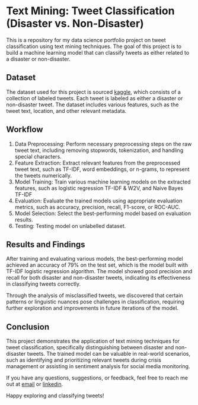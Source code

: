 # Text Mining: Tweet Classification (Disaster vs. Non-Disaster)

This is a repository for my data science portfolio project on tweet classification using text mining techniques. The goal of this project is to build a machine learning model that can classify tweets as either related to a disaster or non-disaster.

## Dataset
The dataset used for this project is sourced [kaggle](https://www.kaggle.com/competitions/nlp-getting-started/data), which consists of a collection of labeled tweets. Each tweet is labeled as either a disaster or non-disaster tweet. The dataset includes various features, such as the tweet text, location, and other relevant metadata.

## Workflow
1. Data Preprocessing: Perform necessary preprocessing steps on the raw tweet text, including removing stopwords, tokenization, and handling special characters.
2. Feature Extraction: Extract relevant features from the preprocessed tweet text, such as TF-IDF, word embeddings, or n-grams, to represent the tweets numerically.
3. Model Training: Train various machine learning models on the extracted features, such as logistic regression TF-IDF & W2V, and Naive Bayes TF-IDF
4. Evaluation: Evaluate the trained models using appropriate evaluation metrics, such as accuracy, precision, recall, F1-score, or ROC-AUC.
5. Model Selection: Select the best-performing model based on evaluation results. 
6. Testing: Testing model on unlabelled dataset.

## Results and Findings
After training and evaluating various models, the best-performing model achieved an accuracy of 79% on the test set, which is the model built with TF-IDF logistic regression algorithm. The model showed good precision and recall for both disaster and non-disaster tweets, indicating its effectiveness in classifying tweets correctly.

Through the analysis of misclassified tweets, we discovered that certain patterns or linguistic nuances pose challenges in classification, requiring further exploration and improvements in future iterations of the model.

## Conclusion

This project demonstrates the application of text mining techniques for tweet classification, specifically distinguishing between disaster and non-disaster tweets. The trained model can be valuable in real-world scenarios, such as identifying and prioritizing relevant tweets during crisis management or assisting in sentiment analysis for social media monitoring.


If you have any questions, suggestions, or feedback, feel free to reach me out at [email](karianah10@gmail.com) or [linkedin](https://www.linkedin.com/in/karianah/).

Happy exploring and classifying tweets!
